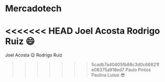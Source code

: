  # Mercadotech

<<<<<<< HEAD
Joel Acosta
Rodrigo Ruiz :smile: 
=======
Joel Acosta :wink:
Rodrigo Ruiz
>>>>>>> 5cadb7a40405fb88c3d0c66821fe08375a918ed7
Paulo Pintos
Paulina Luissi :sunglasses:
